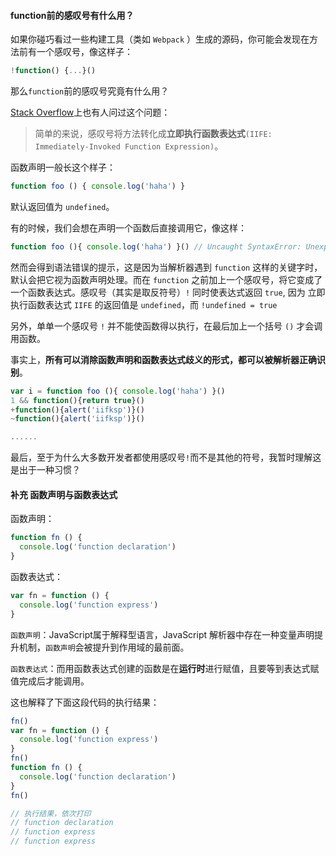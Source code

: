 #### function前的感叹号有什么用？

如果你碰巧看过一些构建工具（类如 `Webpack` ）生成的源码，你可能会发现在方法前有一个感叹号，像这样子：
```js
!function() {...}()
```
那么`function`前的感叹号究竟有什么用？

[Stack Overflow](https://stackoverflow.com/questions/3755606/what-does-the-exclamation-mark-do-before-the-function)上也有人问过这个问题：

> 简单的来说，感叹号将方法转化成**立即执行函数表达式**`(IIFE: Immediately-Invoked Function Expression)`。

函数声明一般长这个样子：
```js
function foo () { console.log('haha') }
```
默认返回值为 `undefined`。

有的时候，我们会想在声明一个函数后直接调用它，像这样：
```js
function foo (){ console.log('haha') }() // Uncaught SyntaxError: Unexpected token )
```
然而会得到语法错误的提示，这是因为当解析器遇到 `function` 这样的关键字时，默认会把它视为函数声明处理。而在 `function` 之前加上一个感叹号，将它变成了一个函数表达式。感叹号（其实是取反符号）`!` 同时使表达式返回 `true`, 因为 立即执行函数表达式 `IIFE` 的返回值是 `undefined`，而 `!undefined = true`

另外，单单一个感叹号 `!` 并不能使函数得以执行，在最后加上一个括号 `()` 才会调用函数。

事实上，**所有可以消除函数声明和函数表达式歧义的形式，都可以被解析器正确识别**。
```js
var i = function foo (){ console.log('haha') }()
1 && function(){return true}()
+function(){alert('iifksp')}()
~function(){alert('iifksp')}()

......
```

最后，至于为什么大多数开发者都使用感叹号`!`而不是其他的符号，我暂时理解这是出于一种习惯？

#### 补充 函数声明与函数表达式

函数声明：
```js
function fn () {
  console.log('function declaration')
}
```
函数表达式：
```js
var fn = function () {
  console.log('function express')
}
```

`函数声明`：JavaScript属于解释型语言，JavaScript 解析器中存在一种变量声明提升机制，`函数声明`会被提升到作用域的最前面。

`函数表达式`：而用函数表达式创建的函数是在**运行时**进行赋值，且要等到表达式赋值完成后才能调用。

这也解释了下面这段代码的执行结果：
```js
fn()
var fn = function () {
  console.log('function express')
}
fn()
function fn () {
  console.log('function declaration')
}
fn()

// 执行结果，依次打印
// function declaration
// function express
// function express
```